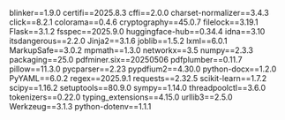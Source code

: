 blinker==1.9.0
certifi==2025.8.3
cffi==2.0.0
charset-normalizer==3.4.3
click==8.2.1
colorama==0.4.6
cryptography==45.0.7
filelock==3.19.1
Flask==3.1.2
fsspec==2025.9.0
huggingface-hub==0.34.4
idna==3.10
itsdangerous==2.2.0
Jinja2==3.1.6
joblib==1.5.2
lxml==6.0.1
MarkupSafe==3.0.2
mpmath==1.3.0
networkx==3.5
numpy==2.3.3
packaging==25.0
pdfminer.six==20250506
pdfplumber==0.11.7
pillow==11.3.0
pycparser==2.23
pypdfium2==4.30.0
python-docx==1.2.0
PyYAML==6.0.2
regex==2025.9.1
requests==2.32.5
scikit-learn==1.7.2
scipy==1.16.2
setuptools==80.9.0
sympy==1.14.0
threadpoolctl==3.6.0
tokenizers==0.22.0
typing_extensions==4.15.0
urllib3==2.5.0
Werkzeug==3.1.3
python-dotenv==1.1.1
